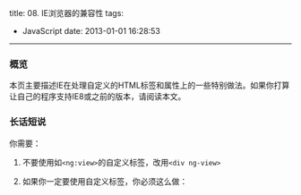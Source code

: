 title: 08. IE浏览器的兼容性
tags:
  - JavaScript
date: 2013-01-01 16:28:53
---

### 概览

本页主要描述IE在处理自定义的HTML标签和属性上的一些特别做法。如果你打算让自己的程序支持IE8或之前的版本，请阅读本文。

### 长话短说

你需要：

1.  不要使用如`<ng:view>`的自定义标签，改用`<div ng-view>`
2.  如果你一定要使用自定义标签，你必须这么做：

    <html xmlns:ng="http://angularjs.org">
        <head>
          <!--[if lte IE 8]>
            <script>
              document.createElement('ng-include');
              document.createElement('ng-pluralize');
              document.createElement('ng-view');

              // Optionally these for CSS
              document.createElement('ng:include');
              document.createElement('ng:pluralize');
              document.createElement('ng:view');
            </script>
          <![endif]-->
        </head>
        <body>
          ...
        </body>
      </html>

    重点在于：

1.  `xmlns:ng` - 命名空间 - 你必须为你打算使用的自定义标签的前缀，定义一个命名空间2.  `document.createElement(yourTagName)` - 创建自定义标签名 - 由于这只是某些旧版本的IE存在的问题，所以你必须使用条件语句`<!--[if lte IE 8]>` 这样的。对于每一个你使用的自定义标签，你都需要这样声明一下。

    ### 长话长说

    IE对于非标签的HTML标签不能正确地处理。具体情况分为两类，需要分别解决。

*   如果标签名以`my:`开头，则它被看作为一个XML命名空间，需要用`<html xmlns:my="ignored">`声明*   如果标签中没有`:`但它不是标准的HTML标签，是需要使用`document.createElement('my-tag')`预定义一下*   如果你想在自定义的标签上使用CSS选择器，则必须使用`document.createElement('my-tag')`，不管有没有定义过XML命名空间

    #### 好消息

    好消息是这些问题仅出现在标签名上，属性就没问题。所以对于`<div my-tag your:tag></div>`则完全不需要特别处理。

    #### 如果我不处理会怎么样？

    假设你的HTML中有自定义的标签`mytag`(或者`my:tag`或者`my-tag`)：

    <html>
      <body>
        <mytag>some text</mytag>
      </body>
    </html>

    它将被会解析为下面的DOM:

    #document
      +- HTML
         +- BODY
            +- mytag
               +- #text: some text

    预想的行为是`BODY`下有`mytag`，它有文本`some test`

    但在IE是不是这样的（如果没有特别处理的话）：

    #document
      +- HTML
         +- BODY
            +- mytag
            +- #text: some text
            +- /mytag

    可以看到，`BODY`元素下有三个子元素了：

1.  一个自关闭的`mytag`。它跟`<br/>`的处理类似，最后的`/`是可选的。由于`<br>`不允许有子元素，所以`<br>some text</br>`将被浏览器处理为三个相邻的元素，而不是`<br>`下有一个文本元素2.  一个文本节点，跟`mytag`是兄弟结点3.  一个无法处理的自关闭结点`/mytag`。由于标签名中不允许有`/`，所以它是无法处理的，它不会是DOM中的一部分。

    #### 自定义标签的CSS

    不管有没有声明过XML命名空间，只要想对自定义标签使用CSS选择器选择，都需要使用`document.createElement('my-tag')`进行声明。

    <html xmlns:ng="needed for ng: namespace">
      <head>
        <!--[if lte IE 8]>
          <script>
            // needed to make ng-include parse properly
            document.createElement('ng-include');

            // needed to enable CSS reference
            document.createElement('ng:view');
          </script>
        <![endif]-->
        <style>
          ng\\:view {
            display: block;
            border: 1px solid red;
          }

          ng-include {
            display: block;
            border: 1px solid blue;
          }
        </style>
      </head>
      <body>
        <ng:view></ng:view>
        <ng-include></ng-include>
        ...
      </body>
    </html>